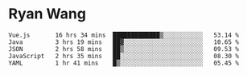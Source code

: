 # Ryan Wang

<!--START_SECTION:waka-->
```text
Vue.js       16 hrs 34 mins  █████████████▒░░░░░░░░░░░   53.14 % 
Java         3 hrs 19 mins   ██▓░░░░░░░░░░░░░░░░░░░░░░   10.65 % 
JSON         2 hrs 58 mins   ██▒░░░░░░░░░░░░░░░░░░░░░░   09.53 % 
JavaScript   2 hrs 35 mins   ██░░░░░░░░░░░░░░░░░░░░░░░   08.30 % 
YAML         1 hr 41 mins    █▒░░░░░░░░░░░░░░░░░░░░░░░   05.45 % 
```
<!--END_SECTION:waka-->
